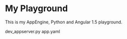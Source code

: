 # My Playground
This is my AppEngine, Python and Angular 1.5 playground.

dev_appserver.py app.yaml


